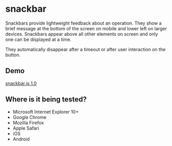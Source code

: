 # snackbar
Snackbars provide lightweight feedback about an operation. They show a brief message at the bottom of the screen on mobile and lower left on larger devices. Snackbars appear above all other elements on screen and only one can be displayed at a time.

They automatically disappear after a timeout or after user interaction on the button.


## Demo
 <a href="https://codeartisan-ui.github.io/snackbar/" target="_blank">snackbar.js 1.0</a>


## Where is it being tested?

* Microsoft Internet Explorer 10+
* Google Chrome
* Mozilla Firefox
* Apple Safari
* iOS
* Android